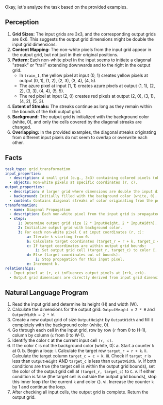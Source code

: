 Okay, let's analyze the task based on the provided examples.

## Perception

1.  **Grid Sizes:** The input grids are 3x3, and the corresponding output grids are 6x6. This suggests the output grid dimensions might be double the input grid dimensions.
2.  **Content Mapping:** The non-white pixels from the input grid appear in the output grid, but not just in their original positions.
3.  **Pattern:** Each non-white pixel in the input seems to initiate a diagonal "streak" or "trail" extending downwards and to the right in the output grid.
    *   In `train_1`, the yellow pixel at input (0, 1) creates yellow pixels at output (0, 1), (1, 2), (2, 3), (3, 4), (4, 5).
    *   The azure pixel at input (1, 1) creates azure pixels at output (1, 1), (2, 2), (3, 3), (4, 4), (5, 5).
    *   The red pixel at input (2, 0) creates red pixels at output (2, 0), (3, 1), (4, 2), (5, 3).
4.  **Extent of Streaks:** The streaks continue as long as they remain within the bounds of the 6x6 output grid.
5.  **Background:** The output grid is initialized with the background color (white, 0), and only the cells covered by the diagonal streaks are changed.
6.  **Overlapping:** In the provided examples, the diagonal streaks originating from different input pixels do not seem to overlap or overwrite each other.

## Facts


```yaml
task_type: grid_transformation
input_properties:
  - description: A small grid (e.g., 3x3) containing colored pixels (objects) and a background color (white, 0).
  - objects: Non-white pixels at specific coordinates (r, c).
output_properties:
  - description: A larger grid where dimensions are double the input dimensions (e.g., 6x6 for a 3x3 input).
  - background: Initially filled with the background color (white, 0).
  - content: Contains diagonal streaks of color originating from the positions corresponding to the input objects.
transformation:
  - name: Diagonal Propagation
  - description: Each non-white pixel from the input grid is propagated diagonally down and to the right in the output grid.
  - steps:
      1: Determine output grid size (2 * InputHeight, 2 * InputWidth).
      2: Initialize output grid with background color.
      3: For each non-white pixel C at input coordinates (r, c):
          a: Iterate k starting from 0.
          b: Calculate target coordinates (target_r = r + k, target_c = c + k).
          c: If target coordinates are within output grid bounds:
              i: Set output grid cell (target_r, target_c) to color C.
          d: Else (target coordinates out of bounds):
              i: Stop propagation for this input pixel.
          e: Increment k.
relationships:
  - Input pixel at (r, c) influences output pixels at (r+k, c+k).
  - Output grid dimensions are directly derived from input grid dimensions (OutputDim = 2 * InputDim).
```


## Natural Language Program

1.  Read the input grid and determine its height (H) and width (W).
2.  Calculate the dimensions for the output grid: `OutputHeight = 2 * H` and `OutputWidth = 2 * W`.
3.  Create a new output grid of size `OutputHeight` by `OutputWidth` and fill it completely with the background color (white, 0).
4.  Go through each cell in the input grid, row by row (`r` from 0 to H-1), column by column (`c` from 0 to W-1).
5.  Identify the color `C` at the current input cell `(r, c)`.
6.  If the color `C` is not the background color (white, 0):
    a.  Start a counter `k` at 0.
    b.  Begin a loop:
        i.  Calculate the target row `target_r = r + k`.
        ii. Calculate the target column `target_c = c + k`.
        iii. Check if `target_r` is less than `OutputHeight` AND `target_c` is less than `OutputWidth`.
        iv. If both conditions are true (the target cell is within the output grid bounds), set the color of the output grid cell at `(target_r, target_c)` to `C`.
        v. If either condition is false (the target cell is outside the output grid bounds), stop this inner loop (for the current `k` and color `C`).
        vi. Increase the counter `k` by 1 and continue the loop.
7.  After checking all input cells, the output grid is complete. Return the output grid.